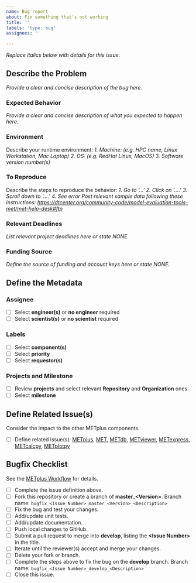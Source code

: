 ```yaml
---
name: Bug report
about: Fix something that's not working
title: ''
labels: 'type: bug'
assignees: ''

---
```


*Replace italics below with details for this issue.*

## Describe the Problem ##
*Provide a clear and concise description of the bug here.*

### Expected Behavior ###
*Provide a clear and concise description of what you expected to happen here.*

### Environment ###
Describe your runtime environment:
*1. Machine: (e.g. HPC name, Linux Workstation, Mac Laptop)*
*2. OS: (e.g. RedHat Linux, MacOS)*
*3. Software version number(s)*

### To Reproduce ###
Describe the steps to reproduce the behavior:
*1. Go to '...'*
*2. Click on '....'*
*3. Scroll down to '....'*
*4. See error*
*Post relevant sample data following these instructions:*
*https://dtcenter.org/community-code/model-evaluation-tools-met/met-help-desk#ftp*

### Relevant Deadlines ###
*List relevant project deadlines here or state NONE.*

### Funding Source ###
*Define the source of funding and account keys here or state NONE.*

## Define the Metadata ##

### Assignee ###
- [ ] Select **engineer(s)** or **no engineer** required
- [ ] Select **scientist(s)** or **no scientist** required

### Labels ###
- [ ] Select **component(s)**
- [ ] Select **priority**
- [ ] Select **requestor(s)**

### Projects and Milestone ###
- [ ] Review **projects** and select relevant **Repository** and **Organization** ones
- [ ] Select **milestone**

## Define Related Issue(s) ##
Consider the impact to the other METplus components.
- [ ] Define related issue(s): [METplus](https://github.com/NCAR/METplus/issues/new/choose), [MET](https://github.com/NCAR/MET/issues/new/choose), [METdb](https://github.com/NCAR/METdb/issues/new/choose), [METviewer](https://github.com/NCAR/METviewer/issues/new/choose), [METexpress](https://github.com/NCAR/METexpress/issues/new/choose), [METcalcpy](https://github.com/NCAR/METcalcpy/issues/new/choose), [METplotpy](https://github.com/NCAR/METplotpy/issues/new/choose)

## Bugfix Checklist ##
See the [METplus Workflow](https://ncar.github.io/METplus/Contributors_Guide/github_workflow.html) for details.
- [ ] Complete the issue definition above.
- [ ] Fork this repository or create a branch of **master_\<Version>**.
Branch name: `bugfix_<Issue Number>_master_<Version>_<Description>`
- [ ] Fix the bug and test your changes.
- [ ] Add/update unit tests.
- [ ] Add/update documentation.
- [ ] Push local changes to GitHub.
- [ ] Submit a pull request to merge into **develop**, listing the **\<Issue Number\>** in the title.
- [ ] Iterate until the reviewer(s) accept and merge your changes.
- [ ] Delete your fork or branch.
- [ ] Complete the steps above to fix the bug on the **develop** branch.
Branch name: `bugfix_<Issue Number>_develop_<Description>`
- [ ] Close this issue.
